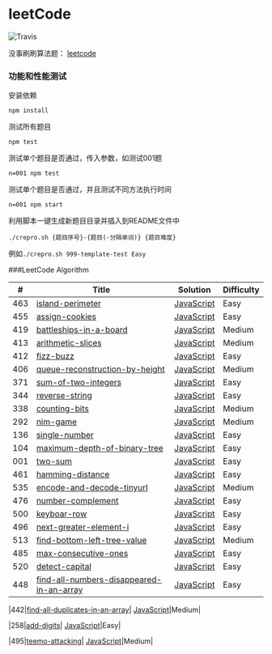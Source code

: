 # leetCode
![Travis](https://img.shields.io/travis/rust-lang/rust.svg)

没事刷刷算法题： [leetcode](https://leetcode.com/problemset/algorithms/)

### 功能和性能测试
安装依赖
```
npm install
```
测试所有题目
```
npm test
```
测试单个题目是否通过，传入参数，如测试001题
```
n=001 npm test
```
测试单个题目是否通过，并且测试不同方法执行时间
```
n=001 npm start
```
利用脚本一键生成新题目目录并插入到README文件中
```
./crepro.sh {题目序号}-{题目(-分隔单词)} {题目难度}
```
例如`./crepro.sh 999-template-test Easy`

###LeetCode Algorithm

| # | Title | Solution | Difficulty |
|---| ----- | -------- | ---------- |
|463|[island-perimeter](https://leetcode.com/problems/island-perimeter/)| [JavaScript](./problems/463-island-perimeter/index.js)|Easy|
|455|[assign-cookies](https://oj.leetcode.com/problems/assign-cookies/)| [JavaScript](./problems/455-assign-cookies/index.js)|Easy|
|419|[battleships-in-a-board](https://leetcode.com/problems/battleships-in-a-board/)| [JavaScript](./problems/419-battleships-in-a-board/index.js)|Medium|
|413|[arithmetic-slices](https://leetcode.com/problems/arithmetic-slices/)| [JavaScript](./problems/413-arithmetic-slices/index.js)|Medium|
|412|[fizz-buzz](https://leetcode.com/problems/fizz-buzz/)| [JavaScript](./problems/412-fizz-buzz/index.js)|Easy|
|406|[queue-reconstruction-by-height](https://leetcode.com/problems/queue-reconstruction-by-height/)| [JavaScript](./problems/406-queue-reconstruction-by-height/index.js)|Medium|
|371|[sum-of-two-integers](https://leetcode.com/problems/sum-of-two-integers/)| [JavaScript](./problems/371-sum-of-two-integers/index.js)|Easy|
|344|[reverse-string](https://leetcode.com/problems/reverse-string/)| [JavaScript](./problems/344-reverse-string/index.js)|Easy|
|338|[counting-bits](https://leetcode.com/problems/counting-bits/)| [JavaScript](./problems/338-counting-bits/index.js)|Medium|
|292|[nim-game](https://leetcode.com/problems/nim-game/)| [JavaScript](./problems/292-nim-game/index.js)|Medium|
|136|[single-number](https://leetcode.com/problems/single-number/)| [JavaScript](./problems/136-single-number/index.js)|Easy|
|104|[maximum-depth-of-binary-tree](https://oj.leetcode.com/problems/maximum-depth-of-binary-tree/)| [JavaScript](./problems/104-maximum-depth-of-binary-tree/index.js)|Easy|
|001|[two-sum](https://oj.leetcode.com/problems/two-sum/)| [JavaScript](./problems/001-two-num/index.js)|Easy|
|461|[hamming-distance](https://oj.leetcode.com/problems/hamming-distance/)| [JavaScript](./problems/461-hamming-distance/index.js)|Easy|
|535|[encode-and-decode-tinyurl](https://oj.leetcode.com/problems/encode-and-decode-tinyurl/)| [JavaScript](./problems/535-encode-and-decode-tinyurl/index.js)|Medium|
|476|[number-complement](https://oj.leetcode.com/problems/number-complement/)| [JavaScript](./problems/476-number-complement/index.js)|Easy|
|500|[keyboar-row](https://oj.leetcode.com/problems/keyboar-row/)| [JavaScript](./problems/500-keyboar-row/index.js)|Easy|
|496|[next-greater-element-i](https://oj.leetcode.com/problems/next-greater-element-i/)| [JavaScript](./problems/496-next-greater-element-i/index.js)|Easy|
|513|[find-bottom-left-tree-value](https://oj.leetcode.com/problems/find-bottom-left-tree-value/)| [JavaScript](./problems/513-find-bottom-left-tree-value/index.js)|Medium|
|485|[max-consecutive-ones](https://oj.leetcode.com/problems/max-consecutive-ones/)| [JavaScript](./problems/485-max-consecutive-ones/index.js)|Easy|
|520|[detect-capital](https://oj.leetcode.com/problems/detect-capital/)| [JavaScript](./problems/520-detect-capital/index.js)|Easy||448|[find-all-numbers-disappeared-in-an-array](https://oj.leetcode.com/problems/find-all-numbers-disappeared-in-an-array/)| [JavaScript](./problems/448-find-all-numbers-disappeared-in-an-array/index.js)|Easy|
|442|[find-all-duplicates-in-an-array](https://oj.leetcode.com/problems/find-all-duplicates-in-an-array/)| [JavaScript](./problems/442-find-all-duplicates-in-an-array/index.js)|Medium|
|258|[add-digits](https://oj.leetcode.com/problems/add-digits/)| [JavaScript](./problems/258-add-digits/index.js)|Easy|
|495|[teemo-attacking](https://oj.leetcode.com/problems/teemo-attacking/)| [JavaScript](./problems/495-teemo-attacking/index.js)|Medium|
